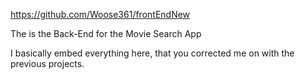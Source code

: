 https://github.com/Woose361/frontEndNew

The is the Back-End for the Movie Search App

I basically embed everything here, that you corrected me on with the previous projects.
